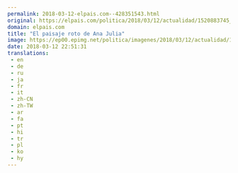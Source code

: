 ```yaml
---
permalink: 2018-03-12-elpais.com--428351543.html
original: https://elpais.com/politica/2018/03/12/actualidad/1520883745_848937.html#?ref=rss&format=simple&link=link
domain: elpais.com
title: "El paisaje roto de Ana Julia"
image: https://ep00.epimg.net/politica/imagenes/2018/03/12/actualidad/1520883745_848937_1520883998_rrss_normal.jpg
date: 2018-03-12 22:51:31
translations: 
 - en
 - de
 - ru
 - ja
 - fr
 - it
 - zh-CN
 - zh-TW
 - ar
 - fa
 - pt
 - hi
 - tr
 - pl
 - ko
 - hy
---
```


